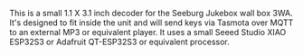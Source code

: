 This is a small 1.1 X 3.1 inch decoder for the Seeburg Jukebox wall box 3WA. It's designed to fit inside the unit and will send keys via Tasmota over MQTT to an external MP3 or equivalent player. It uses a small Seeed Studio XIAO ESP32S3 or Adafruit QT-ESP32S3 or equivalent processor.
